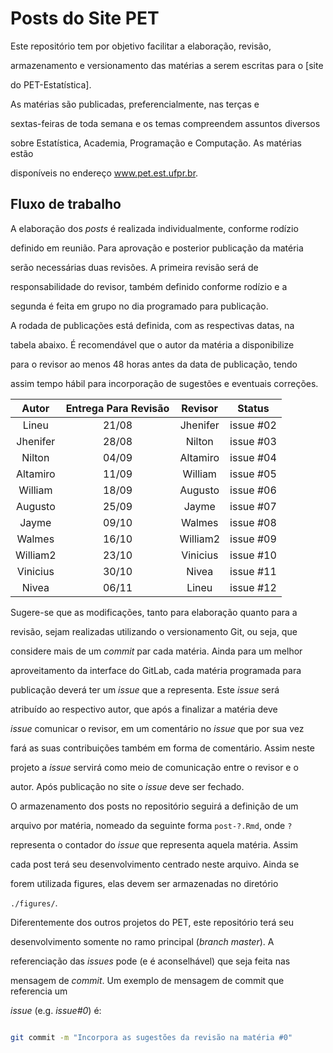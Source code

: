 # Posts do Site PET #



Este repositório tem por objetivo facilitar a elaboração, revisão,

armazenamento e versionamento das matérias a serem escritas para o [site

do PET-Estatística].



As matérias são publicadas, preferencialmente, nas terças e

sextas-feiras de toda semana e os temas compreendem assuntos diversos

sobre Estatística, Academia, Programação e Computação. As matérias estão

disponíveis no endereço www.pet.est.ufpr.br.



## Fluxo de trabalho ##



A elaboração dos *posts* é realizada individualmente, conforme rodízio

definido em reunião. Para aprovação e posterior publicação da matéria

serão necessárias duas revisões. A primeira revisão será de

responsabilidade do revisor, também definido conforme rodízio e a

segunda é feita em grupo no dia programado para publicação.



A rodada de publicações está definida, com as respectivas datas, na

tabela abaixo. É recomendável que o autor da matéria a disponibilize

para o revisor ao menos 48 horas antes da data de publicação, tendo

assim tempo hábil para incorporação de sugestões e eventuais correções.



|  Autor   | Entrega Para Revisão | Revisor  |   Status   |
|:--------:|:--------------------:|:--------:|:----------:|
|  Lineu   |        21/08         | Jhenifer | issue #02  |
| Jhenifer |        28/08         |  Nilton  | issue #03  |
|  Nilton  |        04/09         | Altamiro | issue #04  |
| Altamiro |        11/09         | William  | issue #05  |
| William  |        18/09         | Augusto  | issue #06  |
| Augusto  |        25/09         |  Jayme   | issue #07  |
|  Jayme   |        09/10         |  Walmes  | issue #08  |
|  Walmes  |        16/10         | William2 | issue #09  |
| William2 |        23/10         | Vinicius | issue #10  |
| Vinicius |        30/10         |  Nivea   | issue #11  |
|  Nivea   |        06/11         |  Lineu   | issue #12  |



Sugere-se que as modificações, tanto para elaboração quanto para a

revisão, sejam realizadas utilizando o versionamento Git, ou seja, que

considere mais de um *commit* par cada matéria. Ainda para um melhor

aproveitamento da interface do GitLab, cada matéria programada para

publicação deverá ter um *issue* que a representa. Este *issue* será

atribuído ao respectivo autor, que após a finalizar a matéria deve

*issue* comunicar o revisor, em um comentário no *issue* que por sua vez

fará as suas contribuições também em forma de comentário. Assim neste

projeto a *issue* servirá como meio de comunicação entre o revisor e o

autor. Após publicação no site o *issue* deve ser fechado.



O armazenamento dos posts no repositório seguirá a definição de um

arquivo por matéria, nomeado da seguinte forma `post-?.Rmd`, onde `?`

representa o contador do *issue* que representa aquela matéria. Assim

cada post terá seu desenvolvimento centrado neste arquivo. Ainda se

forem utilizada figures, elas devem ser armazenadas no diretório

`./figures/`.



Diferentemente dos outros projetos do PET, este repositório terá seu

desenvolvimento somente no ramo principal (*branch master*). A

referenciação das *issues* pode (e é aconselhável) que seja feita nas

mensagem de *commit*. Um exemplo de mensagem de commit que referencia um

*issue* (e.g. *issue#0*) é:



```bash

git commit -m "Incorpora as sugestões da revisão na matéria #0"

```



[site do PET-Estatística]: https://pet-estatistica.github.io/site/
